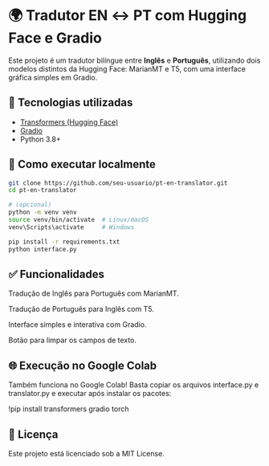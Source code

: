 # 🌍 Tradutor EN ↔ PT com Hugging Face e Gradio

Este projeto é um tradutor bilíngue entre **Inglês** e **Português**, utilizando dois modelos distintos da Hugging Face: MarianMT e T5, com uma interface gráfica simples em Gradio.

## 🧠 Tecnologias utilizadas

- [Transformers (Hugging Face)](https://huggingface.co/docs/transformers)
- [Gradio](https://www.gradio.app/)
- Python 3.8+

## 🚀 Como executar localmente

```bash
git clone https://github.com/seu-usuario/pt-en-translator.git
cd pt-en-translator

# (opcional)
python -m venv venv
source venv/bin/activate  # Linux/macOS
venv\Scripts\activate     # Windows

pip install -r requirements.txt
python interface.py
```
## ✅ Funcionalidades

Tradução de Inglês para Português com MarianMT.

Tradução de Português para Inglês com T5.

Interface simples e interativa com Gradio.

Botão para limpar os campos de texto.

## 🌐 Execução no Google Colab

Também funciona no Google Colab! Basta copiar os arquivos interface.py e translator.py e executar após instalar os pacotes:

!pip install transformers gradio torch

## 📃 Licença
Este projeto está licenciado sob a MIT License.
